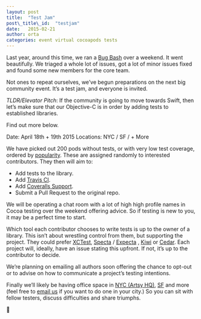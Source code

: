 ```yaml
---
layout: post
title:  "Test Jam"
post\_title\_id:  "testjam"
date:   2015-02-21
author: orta
categories: event virtual cocoapods tests 
---
```


Last year, around this time, we ran a [Bug Bash][1] over a weekend. It went beautifully. We triaged a whole lot of issues, got a lot of minor issues fixed and found some new members for the core team.

Not ones to repeat ourselves, we’ve begun preparations on the next big community event. It’s a test jam, and everyone is invited.

*TLDR/Elevator Pitch*: If the community is going to move towards Swift, then let’s make sure that our Objective-C is in order by adding tests to established libraries.

Find out more below.

<!-- more -->

Date: April 18th + 19th 2015
Locations: NYC / SF / + More

We have picked out 200 pods without tests, or with very low test coverage, ordered by [popularity][2]. These are assigned randomly to interested contributors. They then will aim to:

* Add tests to the library.
* Add [Travis CI][3].
* Add [Coveralls Support][4].
* Submit a Pull Request to the original repo.

We will be operating a chat room with a lot of high high profile names in Cocoa testing over the weekend offering advice. So if testing is new to you, it may be a perfect time to start.

Which tool each contributor chooses to write tests is up to the owner of a library. This isn’t about wrestling control from them, but supporting the project. They could prefer [XCTest][5], [Specta][6] / [Expecta][7] , [Kiwi][8] or [Cedar][9]. Each project will, ideally, have an issue stating this upfront. If not, it’s up to the contributor to decide.

We’re planning on emailing all authors soon offering the chance to opt-out or to advise on how to communicate a project’s testing intentions. 

Finally we’ll likely be having office space in [NYC (Artsy HQ)][10], [SF][] and more (feel free to [email us][12] if you want to do one in your city.) So you can sit with fellow testers, discuss difficulties and share triumphs. 

🎉

[1]:	http://blog.cocoapods.org/CocoaPods-Bug-Bash/
[2]:	https://github.com/CocoaPods/search.cocoapods.org/blob/master/lib/models/pod.rb#L43-L56
[3]:	http://docs.travis-ci.com/user/languages/objective-c/
[4]:	https://coveralls.io
[5]:	http://www.objc.io/issue-15/xctest.html
[6]:	https://github.com/specta/specta
[7]:	https://github.com/specta/expecta
[8]:	https://github.com/kiwi-bdd/Kiwi
[9]:	https://github.com/pivotal/cedar
[10]:	https://foursquare.com/v/artsy/4f53d65de4b0b589399898a1
[12]:	mailto:info@cocoapods.org
[SF]: http://www.meetup.com/CocoaPods-SF/events/220783749/
